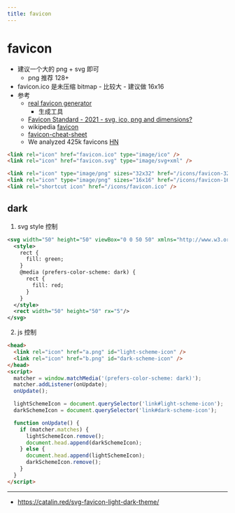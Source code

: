 ```yaml
---
title: favicon
---
```


# favicon

- 建议一个大的 png + svg 即可
  - png 推荐 128+
- favicon.ico 是未压缩 bitmap - 比较大 - 建议做 16x16
- 参考
  - [real favicon generator](https://realfavicongenerator.net/)
    - 生成工具
  - [Favicon Standard - 2021 - svg, ico, png and dimensions?](https://stackoverflow.com/questions/48956465)
  - wikipedia [favicon](https://en.wikipedia.org/wiki/Favicon)
  - [favicon-cheat-sheet](https://gist.github.com/leommoore/6415005)
  - We analyzed 425k favicons [HN](https://news.ycombinator.com/item?id=28933391)

```html
<link rel="icon" href="favicon.ico" type="image/ico" />
<link rel="icon" href="favicon.svg" type="image/svg+xml" />

<link rel="icon" type="image/png" sizes="32x32" href="/icons/favicon-32x32.png" />
<link rel="icon" type="image/png" sizes="16x16" href="/icons/favicon-16x16.png" />
<link rel="shortcut icon" href="/icons/favicon.ico" />
```

## dark

1. svg style 控制

```xml
<svg width="50" height="50" viewBox="0 0 50 50" xmlns="http://www.w3.org/2000/svg">
  <style>
    rect {
      fill: green;
    }
    @media (prefers-color-scheme: dark) {
      rect {
        fill: red;
      }
    }
  </style>
  <rect width="50" height="50" rx="5"/>
</svg>
```

2. js 控制

```html
<head>
  <link rel="icon" href="a.png" id="light-scheme-icon" />
  <link rel="icon" href="b.png" id="dark-scheme-icon" />
</head>
<script>
  matcher = window.matchMedia('(prefers-color-scheme: dark)');
  matcher.addListener(onUpdate);
  onUpdate();

  lightSchemeIcon = document.querySelector('link#light-scheme-icon');
  darkSchemeIcon = document.querySelector('link#dark-scheme-icon');

  function onUpdate() {
    if (matcher.matches) {
      lightSchemeIcon.remove();
      document.head.append(darkSchemeIcon);
    } else {
      document.head.append(lightSchemeIcon);
      darkSchemeIcon.remove();
    }
  }
</script>
```

---

- https://catalin.red/svg-favicon-light-dark-theme/
